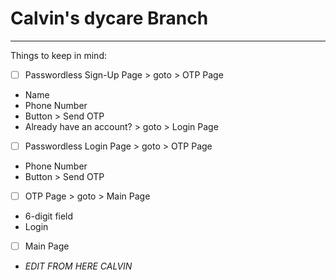 # Calvin's dycare Branch
---

Things to keep in mind:
- [ ] Passwordless Sign-Up Page > goto > OTP Page

- Name
- Phone Number
- Button > Send OTP
- Already have an account? > goto > Login Page
      
- [ ] Passwordless Login Page > goto > OTP Page

- Phone Number
- Button > Send OTP 
      
- [ ] OTP Page > goto > Main Page

- 6-digit field
- Login

- [ ] Main Page

- _EDIT FROM HERE CALVIN_
